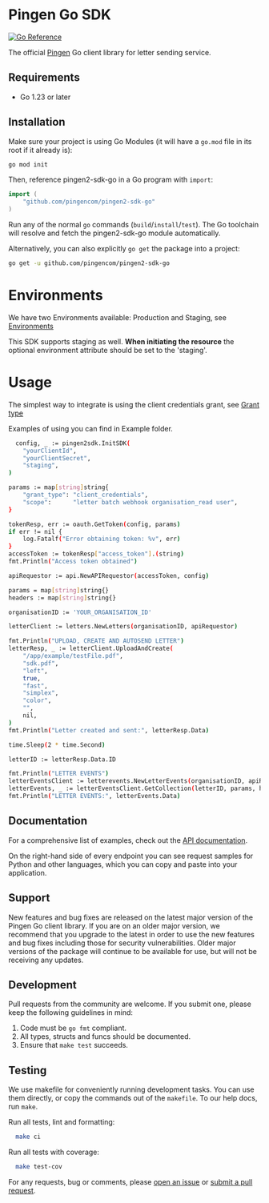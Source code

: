 # Pingen Go SDK

[![Go Reference](https://pkg.go.dev/badge/github.com/pingencom/pingen2-sdk-go)](https://pkg.go.dev/github.com/pingencom/pingen2-sdk-go)

The official [Pingen][pingen] Go client library for letter sending service.

## Requirements

- Go 1.23 or later

## Installation

Make sure your project is using Go Modules (it will have a `go.mod` file in its
root if it already is):

```sh
go mod init
```

Then, reference pingen2-sdk-go in a Go program with `import`:

```go
import (
	"github.com/pingencom/pingen2-sdk-go"
)
```

Run any of the normal `go` commands (`build`/`install`/`test`). The Go
toolchain will resolve and fetch the pingen2-sdk-go module automatically.

Alternatively, you can also explicitly `go get` the package into a project:

```bash
go get -u github.com/pingencom/pingen2-sdk-go
```

# Environments

We have two Environments available: Production and Staging, see [Environments](https://api.pingen.com/documentation#section/Basics/Environments)

This SDK supports staging as well. **When initiating the resource** the optional environment attribute should be set to the 'staging'.

# Usage

The simplest way to integrate is using the client credentials grant, see [Grant type](https://api.pingen.com/documentation#section/Authentication/Which-grant-type-should-i-use)

Examples of using you can find in Example folder.  

```sh
  config, _ := pingen2sdk.InitSDK(
    "yourClientId",
    "yourClientSecret",
    "staging",
)

params := map[string]string{
    "grant_type": "client_credentials",
    "scope":      "letter batch webhook organisation_read user",
}

tokenResp, err := oauth.GetToken(config, params)
if err != nil {
    log.Fatalf("Error obtaining token: %v", err)
}
accessToken := tokenResp["access_token"].(string)
fmt.Println("Access token obtained")

apiRequestor := api.NewAPIRequestor(accessToken, config)

params = map[string]string{}
headers := map[string]string{}

organisationID := 'YOUR_ORGANISATION_ID'

letterClient := letters.NewLetters(organisationID, apiRequestor)

fmt.Println("UPLOAD, CREATE AND AUTOSEND LETTER")
letterResp, _ := letterClient.UploadAndCreate(
    "/app/example/testFile.pdf",
    "sdk.pdf",
    "left",
    true,
    "fast",
    "simplex",
    "color",
    "",
    nil,
)
fmt.Println("Letter created and sent:", letterResp.Data)

time.Sleep(2 * time.Second)

letterID := letterResp.Data.ID

fmt.Println("LETTER EVENTS")
letterEventsClient := letterevents.NewLetterEvents(organisationID, apiRequestor)
letterEvents, _ := letterEventsClient.GetCollection(letterID, params, headers)
fmt.Println("LETTER EVENTS:", letterEvents.Data)
```

## Documentation

For a comprehensive list of examples, check out the [API
documentation][api-docs].

On the right-hand side of every endpoint you can see request samples for Python and other languages, which you can copy and paste into your application.

## Support

New features and bug fixes are released on the latest major version of the Pingen Go client library. If you are on an older major version, we recommend that you upgrade to the latest in order to use the new features and bug fixes including those for security vulnerabilities. Older major versions of the package will continue to be available for use, but will not be receiving any updates.

## Development

Pull requests from the community are welcome. If you submit one, please keep
the following guidelines in mind:

1. Code must be `go fmt` compliant.
2. All types, structs and funcs should be documented.
3. Ensure that `make test` succeeds.

## Testing

We use makefile for conveniently running development tasks. You can use them directly, or copy the commands out of the `makefile`. To our help docs, run `make`.

Run all tests, lint and formatting:

```sh
  make ci
```

Run all tests with coverage:

```sh
  make test-cov
```

For any requests, bug or comments, please [open an issue][issues] or [submit a
pull request][pulls].

[api-docs]: https://api.pingen.com/documentation
[issues]: https://github.com/pingencom/pingen2-sdk-go/issues/new
[pulls]: https://github.com/pingencom/pingen2-sdk-go/pulls
[pingen]: https://pingen.com
